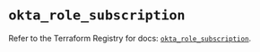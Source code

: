 # `okta_role_subscription`

Refer to the Terraform Registry for docs: [`okta_role_subscription`](https://registry.terraform.io/providers/okta/okta/4.9.1/docs/resources/role_subscription).
